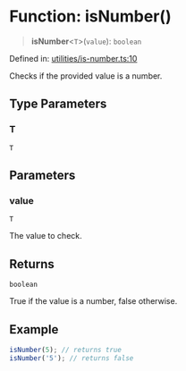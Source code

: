 # Function: isNumber()

> **isNumber**\<`T`\>(`value`): `boolean`

Defined in: [utilities/is-number.ts:10](https://github.com/Forge-Game-Engine/Forge/blob/7a38cd584d26e8fac97f61bf2359fb32ea34a7fc/src/utilities/is-number.ts#L10)

Checks if the provided value is a number.

## Type Parameters

### T

`T`

## Parameters

### value

`T`

The value to check.

## Returns

`boolean`

True if the value is a number, false otherwise.

## Example

```ts
isNumber(5); // returns true
isNumber('5'); // returns false
```

